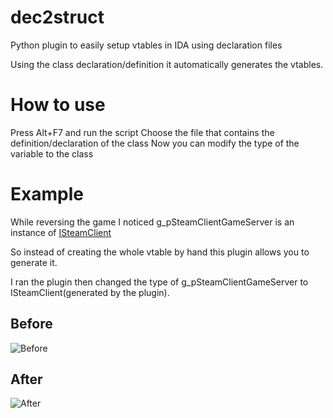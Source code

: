 # dec2struct
Python plugin to easily setup vtables in IDA using declaration files


Using the class declaration/definition it automatically generates the vtables.

# How to use
Press Alt+F7 and run the script
Choose the file that contains the definition/declaration of the class
Now you can modify the type of the variable to the class
# Example

While reversing the game I noticed g_pSteamClientGameServer is an instance of [ISteamClient](https://github.com/ValveSoftware/source-sdk-2013/blob/master/mp/src/public/steam/isteamclient.h)

So instead of creating the whole vtable by hand this plugin allows you to generate it.

I ran the plugin then changed the type of g_pSteamClientGameServer to ISteamClient(generated by the plugin).

## Before
![Before](https://raw.githubusercontent.com/krystalgamer/dec2struct/master/before.png)

## After
![After](https://raw.githubusercontent.com/krystalgamer/dec2struct/master/after.png)

